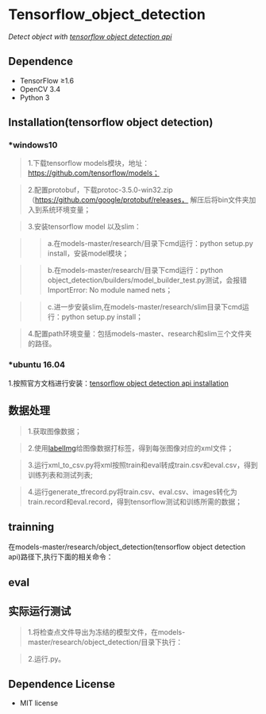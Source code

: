 # Tensorflow_object_detection
*Detect object with [tensorflow object detection api](https://github.com/tensorflow/models/tree/master/research/object_detection)*

## Dependence
* TensorFlow ≥1.6
* OpenCV 3.4
* Python 3

## Installation(tensorflow object detection)
### *windows10
>1.下载tensorflow models模块，地址：https://github.com/tensorflow/models；

>2.配置protobuf，下载protoc-3.5.0-win32.zip（https://github.com/google/protobuf/releases， 解压后将bin文件夹加入到系统环境变量；

>3.安装tensorflow model 以及slim：

  >>a.在models-master/research/目录下cmd运行：python setup.py install，安装model模块；
  
  >>b.在models-master/research/目录下cmd运行：python object_detection/builders/model_builder_test.py测试，会报错ImportError: No module named nets；
  
  >>c.进一步安装slim,在models-master/research/slim目录下cmd运行：python setup.py install；
  
>4.配置path环境变量：包括models-master、research和slim三个文件夹的路径。

### *ubuntu 16.04

1.按照官方文档进行安装：[tensorflow object detection api installation](https://github.com/tensorflow/models/blob/master/research/object_detection/g3doc/installation.md)

## 数据处理
>1.获取图像数据；

>2.使用[labelImg](https://github.com/tzutalin/labelImg)给图像数据打标签，得到每张图像对应的xml文件；

>3.运行xml_to_csv.py将xml按照train和eval转成train.csv和eval.csv，得到训练列表和测试列表;

>4.运行generate_tfrecord.py将train.csv、eval.csv、images转化为train.record和eval.record，得到tensorflow测试和训练所需的数据；


## trainning
在models-master/research/object_detection(tensorflow object detection api)路径下,执行下面的相关命令：


## eval

## 实际运行测试
>1.将检查点文件导出为冻结的模型文件，在models-master/research/object_detection/目录下执行：

>2.运行.py。

## Dependence License
* MIT license
